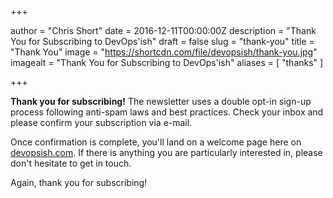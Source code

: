+++

author = "Chris Short"
date = 2016-12-11T00:00:00Z
description = "Thank You for Subscribing to DevOps'ish"
draft = false
slug = "thank-you"
title = "Thank You"
image = "https://shortcdn.com/file/devopsish/thank-you.jpg"
imagealt = "Thank You for Subscribing to DevOps'ish"
aliases = [
    "thanks"
]

+++

**Thank you for subscribing!** The newsletter uses a double opt-in sign-up process following anti-spam laws and best practices. Check your inbox and please confirm your subscription via e-mail.

Once confirmation is complete, you'll land on a welcome page here on [devopsish.com](/). If there is anything you are particularly interested in, please don't hesitate to get in touch.

Again, thank you for subscribing!
